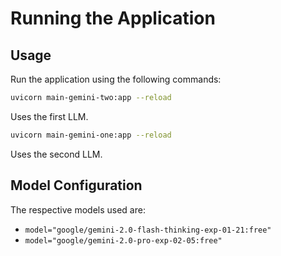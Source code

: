 # Running the Application

## Usage

Run the application using the following commands:

```sh
uvicorn main-gemini-two:app --reload
```
Uses the first LLM.

```sh
uvicorn main-gemini-one:app --reload
```
Uses the second LLM.

## Model Configuration

The respective models used are:

- `model="google/gemini-2.0-flash-thinking-exp-01-21:free"`
- `model="google/gemini-2.0-pro-exp-02-05:free"`

